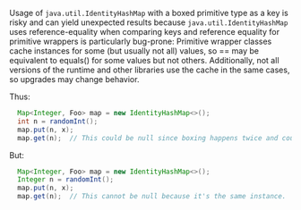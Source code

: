 Usage of `java.util.IdentityHashMap` with a boxed primitive type as a key is
risky and can yield unexpected results because `java.util.IdentityHashMap` uses
reference-equality when comparing keys and reference equality for primitive
wrappers is particularly bug-prone: Primitive wrapper classes cache instances
for some (but usually not all) values, so == may be equivalent to equals() for
some values but not others. Additionally, not all versions of the runtime and
other libraries use the cache in the same cases, so upgrades may change
behavior.

Thus:

```java
  Map<Integer, Foo> map = new IdentityHashMap<>();
  int n = randomInt();
  map.put(n, x);
  map.get(n);  // This could be null since boxing happens twice and could produce distinct values.
```

But:

```java
  Map<Integer, Foo> map = new IdentityHashMap<>();
  Integer n = randomInt();
  map.put(n, x);
  map.get(n);  // This cannot be null because it's the same instance.
```
